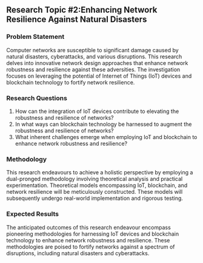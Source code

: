 ## Research Topic #2:Enhancing Network Resilience Against Natural Disasters

### Problem Statement
Computer networks are susceptible to significant damage caused by natural disasters, cyberattacks, and various disruptions. This research delves into innovative network design approaches that enhance network robustness and resilience against these adversities. The investigation focuses on leveraging the potential of Internet of Things (IoT) devices and blockchain technology to fortify network resilience.

### Research Questions
1. How can the integration of IoT devices contribute to elevating the robustness and resilience of networks?
2. In what ways can blockchain technology be harnessed to augment the robustness and resilience of networks?
3. What inherent challenges emerge when employing IoT and blockchain to enhance network robustness and resilience?

### Methodology
This research endeavours to achieve a holistic perspective by employing a dual-pronged methodology involving theoretical analysis and practical experimentation. Theoretical models encompassing IoT, blockchain, and network resilience will be meticulously constructed. These models will subsequently undergo real-world implementation and rigorous testing.

### Expected Results
The anticipated outcomes of this research endeavour encompass pioneering methodologies for harnessing IoT devices and blockchain technology to enhance network robustness and resilience. These methodologies are poised to fortify networks against a spectrum of disruptions, including natural disasters and cyberattacks.
